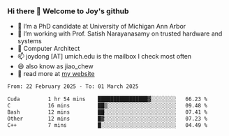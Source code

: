 ### Hi there 👋 Welcome to Joy's github

- 🔭 I’m a PhD candidate at University of Michigan Ann Arbor
- 🌱 I’m working with Prof. Satish Narayanasamy on trusted hardware and systems
- 👯 Computer Architect
- 📫 joydong [AT] umich.edu is the mailbox I check most often
- 😄 also know as jiao_chew
- 💬 read more at [my website](https://joydddd.github.io/)
<!--START_SECTION:waka-->

```txt
From: 22 February 2025 - To: 01 March 2025

Cuda         1 hr 54 mins    ████████████████▓░░░░░░░░   66.23 %
C            16 mins         ██▒░░░░░░░░░░░░░░░░░░░░░░   09.48 %
Bash         12 mins         ██░░░░░░░░░░░░░░░░░░░░░░░   07.41 %
Other        12 mins         █▓░░░░░░░░░░░░░░░░░░░░░░░   07.23 %
C++          7 mins          █░░░░░░░░░░░░░░░░░░░░░░░░   04.49 %
```

<!--END_SECTION:waka-->
